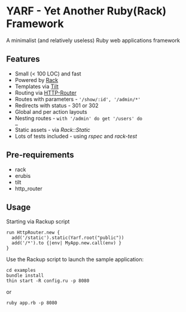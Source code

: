 # YARF - Yet Another Ruby(Rack) Framework

A minimalist (and relatively useless) Ruby web applications framework


## Features

* Small (< 100 LOC) and fast
* Powered by [Rack](https://github.com/chneukirchen/rack)
* Templates via [Tilt](https://github.com/rtomayko/tilt)
* Routing via [HTTP-Router](https://github.com/joshbuddy/http_router)
* Routes with parameters - <code>'/show/:id', '/admin/*'</code>
* Redirects with status - 301 or 302
* Global and per action layouts
* Nesting routes - <code>with '/admin' do get '/users' do …</code>
* Static assets - via *Rack::Static*
* Lots of tests included - using *rspec* and *rack-test*


## Pre-requirements

* rack
* erubis
* tilt
* http_router


## Usage

Starting via Rackup script

    run HttpRouter.new {
      add('/static').static(Yarf.root("public"))
      add('/*').to {|env| MyApp.new.call(env) }
    }

Use the Rackup script to launch the sample application:

    cd examples
    bundle install
    thin start -R config.ru -p 8080

or

    ruby app.rb -p 8080